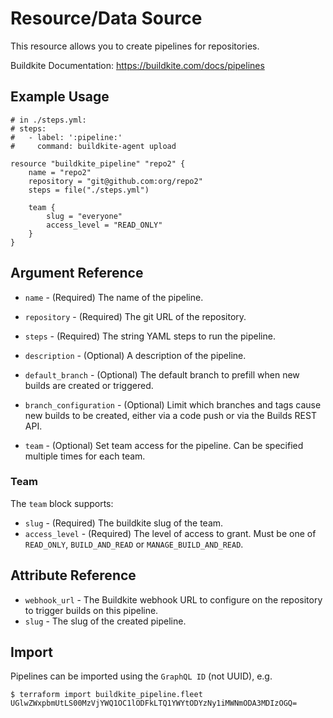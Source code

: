 # <resource name> Resource/Data Source

This resource allows you to create pipelines for repositories.

Buildkite Documentation: https://buildkite.com/docs/pipelines

## Example Usage

```hcl
# in ./steps.yml:
# steps:
#   - label: ':pipeline:'
#     command: buildkite-agent upload

resource "buildkite_pipeline" "repo2" {
    name = "repo2"
    repository = "git@github.com:org/repo2"
    steps = file("./steps.yml")

    team {
        slug = "everyone"
        access_level = "READ_ONLY"
    }
}
```

## Argument Reference

* `name` - (Required) The name of the pipeline.
* `repository` - (Required) The git URL of the repository.
* `steps` - (Required) The string YAML steps to run the pipeline.
* `description` - (Optional) A description of the pipeline.

* `default_branch` - (Optional) The default branch to prefill when new builds are created or triggered.
* `branch_configuration` - (Optional) Limit which branches and tags cause new builds to be created, either via a code push or via the Builds REST API.
* `team` - (Optional) Set team access for the pipeline. Can be specified multiple times for each team.

### Team

The `team` block supports:

* `slug` - (Required) The buildkite slug of the team.
* `access_level` - (Required) The level of access to grant. Must be one of `READ_ONLY`, `BUILD_AND_READ` or `MANAGE_BUILD_AND_READ`.

## Attribute Reference

* `webhook_url` - The Buildkite webhook URL to configure on the repository to trigger builds on this pipeline.
* `slug` - The slug of the created pipeline.


## Import

Pipelines can be imported using the `GraphQL ID` (not UUID), e.g.

```
$ terraform import buildkite_pipeline.fleet UGlwZWxpbmUtLS00MzVjYWQ1OC1lODFkLTQ1YWYtODYzNy1iMWNmODA3MDIzOGQ=
```